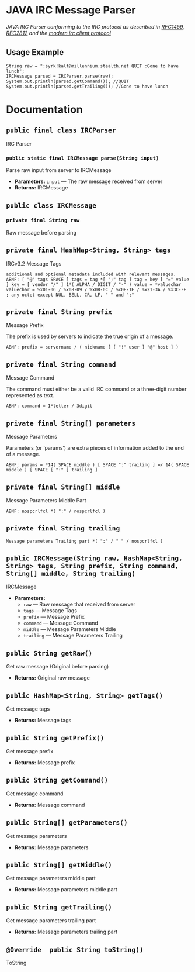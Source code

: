 # JAVA IRC Message Parser

###### JAVA IRC Parser conforming to the IRC protocol as described in [RFC1459](https://tools.ietf.org/html/rfc1459), [RFC2812](https://tools.ietf.org/html/rfc2812) and the [modern irc client protocol](http://modern.ircdocs.horse/index.html)

## Usage Example

```
String raw = ":syrk!kalt@millennium.stealth.net QUIT :Gone to have lunch";
IRCMessage parsed = IRCParser.parse(raw);
System.out.println(parsed.getCommand()); //QUIT
System.out.println(parsed.getTrailing()); //Gone to have lunch
```


# Documentation

## `public final class IRCParser`

IRC Parser

### `public static final IRCMessage parse(String input)`

Parse raw input from server to IRCMessage

 * **Parameters:** `input` — The raw message received from server
 * **Returns:** IRCMessage
 
## `public class IRCMessage`

### `private final String raw`

Raw message before parsing

## `private final HashMap<String, String> tags`

IRCv3.2 Message Tags
```
additional and optional metadata included with relevant messages.
ABNF: [ "@" tags SPACE ] tags = tag *[ ";" tag ] tag = key [ "=" value ] key = [ vendor "/" ] 1*( ALPHA / DIGIT / "-" ) value = *valuechar valuechar = %x01-06 / %x08-09 / %x0B-0C / %x0E-1F / %x21-3A / %x3C-FF ; any octet except NUL, BELL, CR, LF, " " and ";"
```
## `private final String prefix`

Message Prefix

The prefix is used by servers to indicate the true origin of a message.

```
ABNF: prefix = servername / ( nickname [ [ "!" user ] "@" host ] )
```
## `private final String command`

Message Command

The command must either be a valid IRC command or a three-digit number represented as text.
```
ABNF: command = 1*letter / 3digit
```

## `private final String[] parameters`

Message Parameters

Parameters (or ‘params’) are extra pieces of information added to the end of a message.
```
ABNF: params = *14( SPACE middle ) [ SPACE ":" trailing ] =/ 14( SPACE middle ) [ SPACE [ ":" ] trailing ]
```


## `private final String[] middle`

Message Parameters Middle Part
```
ABNF: nospcrlfcl *( ":" / nospcrlfcl )
```
## `private final String trailing`
```
Message parameters Trailing part *( ":" / " " / nospcrlfcl )
```
## `public IRCMessage(String raw, HashMap<String, String> tags, String prefix, String command, String[] middle, String trailing)`

IRCMessage

 * **Parameters:**
   * `raw` — Raw message that received from server
   * `tags` — Message Tags
   * `prefix` — Message Prefix
   * `command` — Message Command
   * `middle` — Message Parameters Middle
   * `trailing` — Message Parameters Trailing

## `public String getRaw()`

Get raw message (Original before parsing)

 * **Returns:** Original raw message

## `public HashMap<String, String> getTags()`

Get message tags

 * **Returns:** Message tags

## `public String getPrefix()`

Get message prefix

 * **Returns:** Message prefix

## `public String getCommand()`

Get message command

 * **Returns:** Message command

## `public String[] getParameters()`

Get message parameters

 * **Returns:** Message parameters

## `public String[] getMiddle()`

Get message parameters middle part

 * **Returns:** Message parameters middle part

## `public String getTrailing()`

Get message parameters trailing part

 * **Returns:** Message parameters trailing part

## `@Override  public String toString()`

ToString
 
